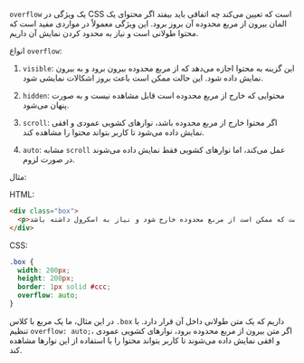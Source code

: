 `overflow` یک ویژگی در CSS است که تعیین می‌کند چه اتفاقی باید بیفتد اگر محتوای یک المان بیرون از مربع محدوده آن بروز برود. این ویژگی معمولاً در مواردی مفید است که محتوا طولانی است و نیاز به محدود کردن نمایش آن داریم.

انواع `overflow`:

1. `visible`: این گزینه به محتوا اجازه می‌دهد که از مربع محدوده بیرون برود و به بیرون نمایش داده شود. این حالت ممکن است باعث بروز اشکالات نمایشی شود.

2. `hidden`: محتوایی که خارج از مربع محدوده است قابل مشاهده نیست و به صورت پنهان می‌شود.

3. `scroll`: اگر محتوا خارج از مربع محدوده باشد، نوارهای کشویی عمودی و افقی نمایش داده می‌شود تا کاربر بتواند محتوا را مشاهده کند.

4. `auto`: مشابه `scroll` عمل می‌کند، اما نوارهای کشویی فقط نمایش داده می‌شوند در صورت لزوم.

مثال:

HTML:

```html
<div class="box">
  <p>این یک متن بسیار طولانی است که ممکن است از مربع محدوده خارج شود و نیاز به اسکرول داشته باشد.</p>
</div>
```

CSS:

```css
.box {
  width: 200px;
  height: 200px;
  border: 1px solid #ccc;
  overflow: auto;
}
```

در این مثال، ما یک مربع با کلاس `.box` داریم که یک متن طولانی داخل آن قرار دارد. با تنظیم `overflow: auto;`، اگر متن بیرون از مربع محدوده برود، نوارهای کشویی عمودی و افقی نمایش داده می‌شوند تا کاربر بتواند محتوا را با استفاده از این نوارها مشاهده کند.
